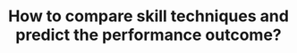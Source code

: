 ---
id: question-15
title: How to compare skill techniques and predict the performance outcome?
theme: sports science
theme_sub_category: performance analysis
application: skill acquisition and coaching
task_solver_1: predict performance
empty: recognise event or actions from computer vision
data_question_type: descriptive
continuous_count: continuous_count
image_or_video: image or video
data_method_1: deep learning
data_method_2: event recognition
data_expertise_required_2: computer vision
data_expertise_required_4: classification
datasets_description: computer vision of the skills/ techniques
expert_1: Simon Denman
reference: https://arxiv.org/pdf/2105.00371.pdf

---